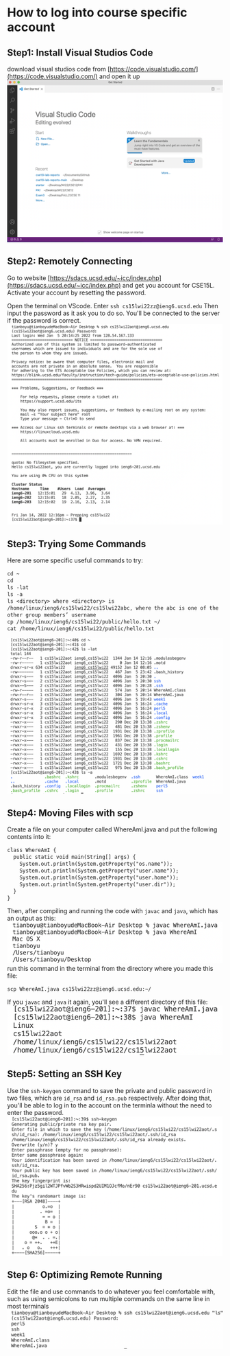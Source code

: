 # How to log into course specific account

## Step1: Install Visual Studios Code
download visual studios code from [https://code.visualstudio.com/](https://code.visualstudio.com/) and open it up
![Image](p1.png) 

## Step2: Remotely Connecting
Go to website [https://sdacs.ucsd.edu/~icc/index.php](https://sdacs.ucsd.edu/~icc/index.php) and get you account for CSE15L. 
Activate your account by resetting the password.

Open the terminal on VScode.
Enter `ssh cs15lwi22zz@ieng6.ucsd.edu` 
Then input the password as it ask you to do so.
You'll be connected to the server if the password is correct.
![Image](p2.png)

## Step3: Trying Some Commands
Here are some specific useful commands to try:
```
cd ~
cd
ls -lat
ls -a
ls <directory> where <directory> is /home/linux/ieng6/cs15lwi22/cs15lwi22abc, where the abc is one of the other group members’ username
cp /home/linux/ieng6/cs15lwi22/public/hello.txt ~/
cat /home/linux/ieng6/cs15lwi22/public/hello.txt
```
![Image](p3.png)

## Step4: Moving Files with scp
Create a file on your computer called WhereAmI.java and put the following contents into it:
```
class WhereAmI {
  public static void main(String[] args) {
    System.out.println(System.getProperty("os.name"));
    System.out.println(System.getProperty("user.name"));
    System.out.println(System.getProperty("user.home"));
    System.out.println(System.getProperty("user.dir"));
  }
}
```
Then, after compiling and running the code with `javac` and `java`, which has an output as this:
![Image](p4.png)
run this command in the terminal from the directory where you made this file:
```
scp WhereAmI.java cs15lwi22zz@ieng6.ucsd.edu:~/
```
If you `javac` and `java` it again, you'll see a different directory of this file:
![Image](p5.png)

## Step5: Setting an SSH Key
Use the `ssh-keygen` command to save the private and public password in two files, which are `id_rsa` and `id_rsa.pub` respectively.
After doing that, you'll be able to log in to the account on the terminla without the need to enter the password.
![Image](p6.png)

## Step 6: Optimizing Remote Running
Edit the file and use commands to do whatever you feel comfortable with, such as using semicolons to run multiple commands on the same line in most terminals
![Image](p7.png)
